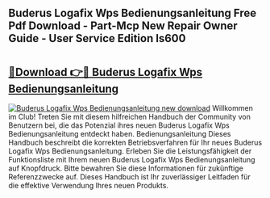 ## Buderus Logafix Wps Bedienungsanleitung Free Pdf Download - Part-Mcp New Repair Owner Guide - User Service Edition ls600

# <h2><a href="http://df61xbl.blite.top/?on=Buderus+Logafix+Wps+Bedienungsanleitung">🔗Download 👉🔴 Buderus Logafix Wps Bedienungsanleitung</a></h2>

[![Buderus Logafix Wps Bedienungsanleitung new download](https://i.imgur.com/lujVjoI.png)](http://df61xbl.blite.top/?on=Buderus+Logafix+Wps+Bedienungsanleitung)
Willkommen im Club! Treten Sie mit diesem hilfreichen Handbuch der Community von Benutzern bei, die das Potenzial ihres neuen Buderus Logafix Wps Bedienungsanleitung entdeckt haben. Bedienungsanleitung Dieses Handbuch beschreibt die korrekten Betriebsverfahren für Ihr neues Buderus Logafix Wps Bedienungsanleitung. Erleben Sie die Leistungsfähigkeit der Funktionsliste mit Ihrem neuen Buderus Logafix Wps Bedienungsanleitung auf Knopfdruck. Bitte bewahren Sie diese Informationen für zukünftige Referenzzwecke auf. Dieses Handbuch ist Ihr zuverlässiger Leitfaden für die effektive Verwendung Ihres neuen Produkts.
